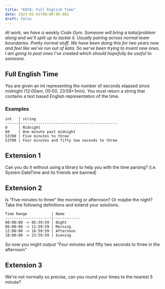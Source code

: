 ```yaml
---
title: "KATA: Full English Time"
date: 2023-02-01T00:00:00.00Z
draft: false
---
```


_At work, we have a weekly Code Gym. Someone will bring a kata/problem along and we'll split up to tackle it. Usually pairing across normal team boundaries. Pretty normal stuff. We have been doing this for two years now and feel like we've run out of kata. So we've been trying to invent new ones. I am going to post ones I've created which should hopefully be useful to someone._

## Full English Time

You are given an int representing the number of seconds elapsed since midnight (12:00am, 00:00, 23:59+1min). You must return a string that contains a text based English representation of the time.

### Examples

```
int   | string
------|--------------------------------------------
0     | Midnight
60    | One minute past midnight
53700 | Five minutes to three
53708 | Four minutes and fifty two seconds to three
```

## Extension 1

Can you do it without using a library to help you with the time parsing? (i.e. System.DateTime and its friends are banned)

## Extension 2

Is "Five minutes to three" the morning or afternoon? Or maybe the night? Take the following definitions and extend your solutions.

```
Time Range           | Name
---------------------|------------
00:00:00 -> 05:59:59 | Night
06:00:00 -> 11:59:59 | Morning
12:00:00 -> 16:59:59 | Afternoon
18:00:00 -> 23:59:59 | Evening
```

So now you might output "Four minutes and fifty two seconds to three in the afternoon"

## Extension 3

We're not normally so precise, can you round your times to the nearest 5 minute?

